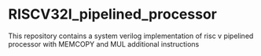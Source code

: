 # RISCV32I_pipelined_processor
This repository contains a system verilog implementation of risc v pipelined processor with MEMCOPY and MUL additional instructions
